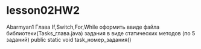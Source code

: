 # lesson02HW2

Abarmyan1
Глава If,Switch,For,While оформить ввиде файла библиотеки(Tasks_глава.java) задания в виде статических методов (по 5 заданий) public static void task_номер_задания()
